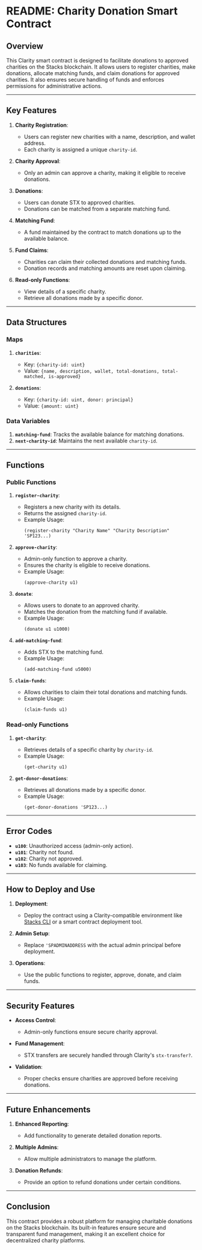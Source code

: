# README: Charity Donation Smart Contract

## Overview

This Clarity smart contract is designed to facilitate donations to approved charities on the Stacks blockchain. It allows users to register charities, make donations, allocate matching funds, and claim donations for approved charities. It also ensures secure handling of funds and enforces permissions for administrative actions.

---

## Key Features

1. **Charity Registration**:
   - Users can register new charities with a name, description, and wallet address.
   - Each charity is assigned a unique `charity-id`.

2. **Charity Approval**:
   - Only an admin can approve a charity, making it eligible to receive donations.

3. **Donations**:
   - Users can donate STX to approved charities.
   - Donations can be matched from a separate matching fund.

4. **Matching Fund**:
   - A fund maintained by the contract to match donations up to the available balance.

5. **Fund Claims**:
   - Charities can claim their collected donations and matching funds.
   - Donation records and matching amounts are reset upon claiming.

6. **Read-only Functions**:
   - View details of a specific charity.
   - Retrieve all donations made by a specific donor.

---

## Data Structures

### Maps
1. **`charities`**:
   - Key: `{charity-id: uint}`
   - Value: `{name, description, wallet, total-donations, total-matched, is-approved}`

2. **`donations`**:
   - Key: `{charity-id: uint, donor: principal}`
   - Value: `{amount: uint}`

### Data Variables
1. **`matching-fund`**: Tracks the available balance for matching donations.
2. **`next-charity-id`**: Maintains the next available `charity-id`.

---

## Functions

### Public Functions

1. **`register-charity`**:
   - Registers a new charity with its details.
   - Returns the assigned `charity-id`.
   - Example Usage:
     ```clarity
     (register-charity "Charity Name" "Charity Description" 'SP123...)
     ```

2. **`approve-charity`**:
   - Admin-only function to approve a charity.
   - Ensures the charity is eligible to receive donations.
   - Example Usage:
     ```clarity
     (approve-charity u1)
     ```

3. **`donate`**:
   - Allows users to donate to an approved charity.
   - Matches the donation from the matching fund if available.
   - Example Usage:
     ```clarity
     (donate u1 u1000)
     ```

4. **`add-matching-fund`**:
   - Adds STX to the matching fund.
   - Example Usage:
     ```clarity
     (add-matching-fund u5000)
     ```

5. **`claim-funds`**:
   - Allows charities to claim their total donations and matching funds.
   - Example Usage:
     ```clarity
     (claim-funds u1)
     ```

### Read-only Functions

1. **`get-charity`**:
   - Retrieves details of a specific charity by `charity-id`.
   - Example Usage:
     ```clarity
     (get-charity u1)
     ```

2. **`get-donor-donations`**:
   - Retrieves all donations made by a specific donor.
   - Example Usage:
     ```clarity
     (get-donor-donations 'SP123...)
     ```

---

## Error Codes

- **`u100`**: Unauthorized access (admin-only action).
- **`u101`**: Charity not found.
- **`u102`**: Charity not approved.
- **`u103`**: No funds available for claiming.

---

## How to Deploy and Use

1. **Deployment**:
   - Deploy the contract using a Clarity-compatible environment like [Stacks CLI](https://docs.hiro.so/cli-reference) or a smart contract deployment tool.

2. **Admin Setup**:
   - Replace `'SPADMINADDRESS` with the actual admin principal before deployment.

3. **Operations**:
   - Use the public functions to register, approve, donate, and claim funds.

---

## Security Features

- **Access Control**: 
  - Admin-only functions ensure secure charity approval.
  
- **Fund Management**:
  - STX transfers are securely handled through Clarity's `stx-transfer?`.

- **Validation**:
  - Proper checks ensure charities are approved before receiving donations.

---

## Future Enhancements

1. **Enhanced Reporting**:
   - Add functionality to generate detailed donation reports.

2. **Multiple Admins**:
   - Allow multiple administrators to manage the platform.

3. **Donation Refunds**:
   - Provide an option to refund donations under certain conditions.

---

## Conclusion

This contract provides a robust platform for managing charitable donations on the Stacks blockchain. Its built-in features ensure secure and transparent fund management, making it an excellent choice for decentralized charity platforms.
